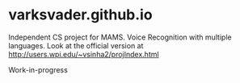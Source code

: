 # varksvader.github.io
Independent CS project for MAMS. Voice Recognition with multiple languages. Look at the official version at http://users.wpi.edu/~vsinha2/projIndex.html

Work-in-progress
